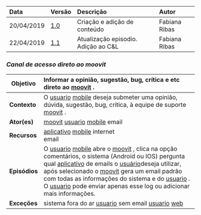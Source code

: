 |Data|Versão|Descrição|Autor|
|:---|:---|:---|:---|
|20/04/2019|[1.0](https://github.com/Andre-Eduardo/2019.1-Requisitos-Moovit/tree/master/cenarios/versao%20cenarios%201.0)|Criação e adição de conteúdo|Fabiana Ribas|
|22/04/2019|[1.1](https://github.com/Andre-Eduardo/2019.1-Requisitos-Moovit/tree/master/cenarios/versao%20cenarios%201.1)|Atualização episodio. Adição ao C&L|Fabiana Ribas|


### ***<a name="Canal De Acesso Direto Ao Moovit">Canal de acesso direto ao moovit</a>***

|**Objetivo**|Informar a opinião, sugestão, bug, crítica e etc direto ao [moovit](https://github.com/Andre-Eduardo/2019.1-Requisitos-Moovit/wiki/L38---moovit) . |
|--|:--|
|**Contexto**|O [usuario](https://github.com/Andre-Eduardo/2019.1-Requisitos-Moovit/wiki/L65-Usu%C3%A1rio) [mobile](https://github.com/Andre-Eduardo/2019.1-Requisitos-Moovit/wiki/L03---aplica%C3%A7ao-mobile) deseja submeter uma opinião, dúvida, sugestão, bug, crítica, à equipe de suporte [moovit](https://github.com/Andre-Eduardo/2019.1-Requisitos-Moovit/wiki/L38---moovit) . |
|**Ator(es)**|[moovit](https://github.com/Andre-Eduardo/2019.1-Requisitos-Moovit/wiki/L38---moovit) [usuario](https://github.com/Andre-Eduardo/2019.1-Requisitos-Moovit/wiki/L65-Usu%C3%A1rio) [mobile](https://github.com/Andre-Eduardo/2019.1-Requisitos-Moovit/wiki/L03---aplica%C3%A7ao-mobile) email |
|**Recursos**|[aplicativo](https://github.com/Andre-Eduardo/2019.1-Requisitos-Moovit/wiki/L03---aplica%C3%A7ao-mobile) [mobile](https://github.com/Andre-Eduardo/2019.1-Requisitos-Moovit/wiki/L03---aplica%C3%A7ao-mobile) internet<br>email |
|**Episódios**|O [usuario](https://github.com/Andre-Eduardo/2019.1-Requisitos-Moovit/wiki/L65-Usu%C3%A1rio) [mobile](https://github.com/Andre-Eduardo/2019.1-Requisitos-Moovit/wiki/L03---aplica%C3%A7ao-mobile) abre o [moovit](https://github.com/Andre-Eduardo/2019.1-Requisitos-Moovit/wiki/L38---moovit) , clica na opção comentários, o sistema (Android ou IOS) pergunta qual [aplicativo](https://github.com/Andre-Eduardo/2019.1-Requisitos-Moovit/wiki/L03---aplica%C3%A7ao-mobile) de emails o [usuário](https://github.com/Andre-Eduardo/2019.1-Requisitos-Moovit/wiki/L65-Usu%C3%A1rio)deseja utilizar, após selecionado o [moovit](https://github.com/Andre-Eduardo/2019.1-Requisitos-Moovit/wiki/L38---moovit) gera um email padrão com todas as informações do sistema e do [usuario](https://github.com/Andre-Eduardo/2019.1-Requisitos-Moovit/wiki/L65-Usu%C3%A1rio) . O [usuario](https://github.com/Andre-Eduardo/2019.1-Requisitos-Moovit/wiki/L65-Usu%C3%A1rio) pode enviar apenas esse log ou adicionar mais informações. |
|**Exceções**|sistema fora do ar [usuario](https://github.com/Andre-Eduardo/2019.1-Requisitos-Moovit/wiki/L65-Usu%C3%A1rio) sem email [usuario](https://github.com/Andre-Eduardo/2019.1-Requisitos-Moovit/wiki/L65-Usu%C3%A1rio) [web](https://github.com/Andre-Eduardo/2019.1-Requisitos-Moovit/wiki/L04--Aplica%C3%A7%C3%A3o-Web) |
<br><br>